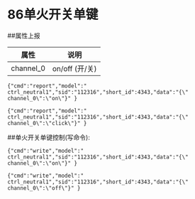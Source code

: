 # 86单火开关单键

##属性上报

| 属性 | 说明 |
| --- | --- |
| channel_0 | on/off        (开/关) |

```{"cmd":"report","model":" ctrl_neutral1","sid":"112316","short_id":4343,"data":"{\" channel_0\":\"on\"}" }```

```{"cmd":"report","model":" ctrl_neutral1","sid":"112316","short_id":4343,"data":"{\" channel_0\":\"click\"}" }```


##单火开关单键控制(写命令): 

```{"cmd":"write","model":" ctrl_neutral1","sid":"112316","short_id":4343,"data":"{\" channel_0\":\"on\"}" }```

```{"cmd":"write","model":" ctrl_neutral1","sid":"112316","short_id":4343,"data":"{\" channel_0\":\"off\"}" }```
